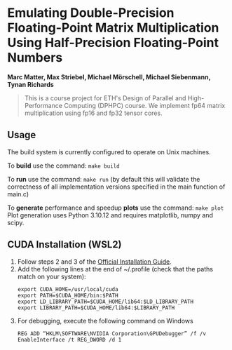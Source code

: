 # Emulating Double-Precision Floating-Point Matrix Multiplication Using Half-Precision Floating-Point Numbers

**Marc Matter, Max Striebel, Michael Mörschell, Michael Siebenmann, Tynan Richards**

> This is a course project for ETH's Design of Parallel and High-Performance Computing (DPHPC) course. We implement fp64 matrix multiplication using fp16 and fp32 tensor cores.

## Usage
The build system is currently configured to operate on Unix machines.

To **build** use the command: `make build`

To **run** use the command: `make run` (by default this will validate the correctness of all implementation versions specified in the main function of main.c)

To **generate** performance and speedup **plots** use the command: `make plot`
Plot generation uses Python 3.10.12 and requires matplotlib, numpy and scipy.

## CUDA Installation (WSL2)

1. Follow steps 2 and 3 of the [Official Installation Guide](https://docs.nvidia.com/cuda/wsl-user-guide/index.html). 
2. Add the following lines at the end of ~/.profile (check that the paths match on your system):
   ``` 
   export CUDA_HOME=/usr/local/cuda
   export PATH=$CUDA_HOME/bin:$PATH
   export LD_LIBRARY_PATH=$CUDA_HOME/lib64:$LD_LIBRARY_PATH
   export LIBRARY_PATH=$CUDA_HOME/lib64:$LIBRARY_PATH
   ```
3. For debugging, execute the following command on Windows
   ```
   REG ADD “HKLM\SOFTWARE\NVIDIA Corporation\GPUDebugger” /f /v EnableInterface /t REG_DWORD /d 1
   ```

